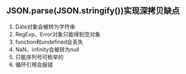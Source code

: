 ## JSON.parse(JSON.stringify())实现深拷贝缺点

1. Date对象会被转为字符串
2. RegExp、Error对象只能得到空对象
3. function和undefined会丢失
4. NaN、infinity会被转为null
5. 只能序列号可枚举的
6. 循环引用会报错
